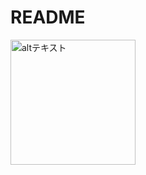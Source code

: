 # README
<p align="left">
  <img src="https://user-images.githubusercontent.com/97184603/221413460-0825f4a3-d5bb-4142-8580-586a8894e714.jpg" alt="altテキスト" width="200">
</p>

<!--
**Sugimotomatty/Sugimotomatty** is a ✨ _special_ ✨ repository because its `README.md` (this file) appears on your GitHub profile.

Here are some ideas to get you started:

- 🔭 I’m currently working on ...
- 🌱 I’m currently learning ...
- 👯 I’m looking to collaborate on ...
- 🤔 I’m looking for help with ...
- 💬 Ask me about ...
- 📫 How to reach me: ...
- 😄 Pronouns: ...
- ⚡ Fun fact: ...
-->
